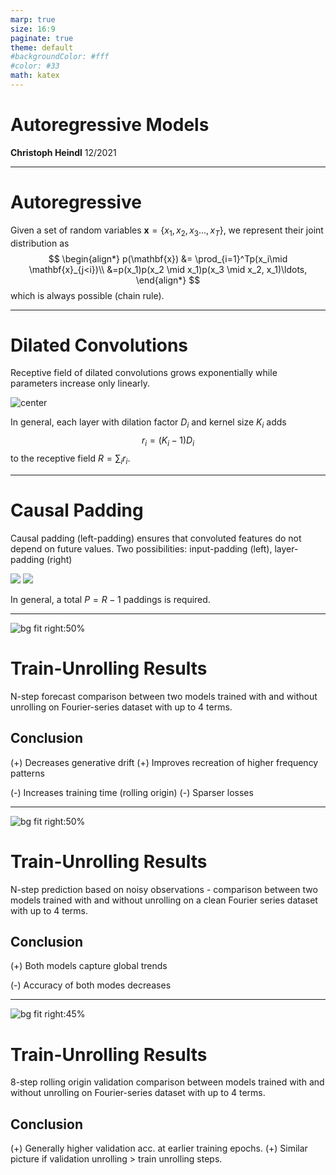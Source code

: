 ```yaml
---
marp: true
size: 16:9
paginate: true
theme: default
#backgroundColor: #fff
#color: #33
math: katex
---
```

<!-- 
_class: lead
_footer: 'https://github.com/cheind/autoregressive'
_paginate: false
 -->
<style>
section { 
    font-size: 20px; 
}
img[alt~="center"] {
  display: block;
  margin: 0 auto;
}
</style>
<style scoped>section { font-size: 30px; }</style>
# Autoregressive Models
**Christoph Heindl**
12/2021

---

# Autoregressive

Given a set of random variables $\mathbf{x}=\{x_1,x_2,x_3...,x_T\}$, we represent their joint distribution as
$$
\begin{align*}
p(\mathbf{x}) &= \prod_{i=1}^Tp(x_i\mid \mathbf{x}_{j<i})\\
&=p(x_1)p(x_2 \mid x_1)p(x_3 \mid x_2, x_1)\ldots,
\end{align*}
$$
which is always possible (chain rule).

---

# Dilated Convolutions
<!--_footer: Note, how each input (orange) within the receptive field is used exactly once.-->
Receptive field of dilated convolutions grows exponentially while parameters increase only linearly.

![center](wavenet-dilated-convolutions.svg)

In general, each layer with dilation factor $D_i$ and kernel size $K_i$ adds
$$
 r_i = (K_i-1)D_i
$$
to the receptive field $R=\sum_i r_i$.

---

# Causal Padding


Causal padding (left-padding) ensures that convoluted features do not depend on future values. Two possibilities: input-padding (left), layer-padding (right)

![](wavenet-causal-padding.svg) ![](wavenet-causal-padding2.svg)

In general, a total $P=R-1$ paddings is required.

<!--_footer: Autoregressive library uses layer-padding, WaveNet paper suggest input padding.-->
---

![bg fit right:50%](compare_curves_train_unroll.svg)

# Train-Unrolling Results

N-step forecast comparison between two models trained with and without unrolling on Fourier-series dataset with up to 4 terms.

## Conclusion
(+) Decreases generative drift
(+) Improves recreation of higher frequency patterns

(-) Increases training time (rolling origin)
(-) Sparser losses

---

![bg fit right:50%](compare_curves_noise.svg)

# Train-Unrolling Results

N-step prediction based on noisy observations - comparison between two models trained with and without unrolling on a clean Fourier series dataset with up to 4 terms.

## Conclusion
(+) Both models capture global trends

(-) Accuracy of both modes decreases

---

![bg fit right:45%](compare_val_acc.svg)

# Train-Unrolling Results

8-step rolling origin validation comparison between models trained with and without unrolling on Fourier-series dataset with up to 4 terms.

## Conclusion
(+) Generally higher validation acc. at earlier training epochs.
(+) Similar picture if validation unrolling > train unrolling steps.